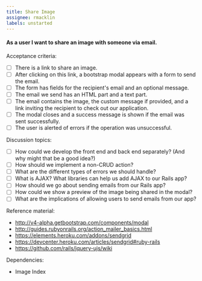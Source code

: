 ```yaml
---
title: Share Image
assignee: rmacklin
labels: unstarted
---
```


#### As a user I want to share an image with someone via email.

Acceptance criteria:
- [ ] There is a link to share an image.
- [ ] After clicking on this link, a bootstrap modal appears with a form to
  send the email.
- [ ] The form has fields for the recipient's email and an optional message.
- [ ] The email we send has an HTML part and a text part.
- [ ] The email contains the image, the custom message if provided, and a link
  inviting the recipient to check out our application.
- [ ] The modal closes and a success message is shown if the email was sent
  successfully.
- [ ] The user is alerted of errors if the operation was unsuccessful.

Discussion topics:
- [ ] How could we develop the front end and back end separately? (And why
  might that be a good idea?)
- [ ] How should we implement a non-CRUD action?
- [ ] What are the different types of errors we should handle?
- [ ] What is AJAX? What libraries can help us add AJAX to our Rails app?
- [ ] How should we go about sending emails from our Rails app?
- [ ] How could we show a preview of the image being shared in the modal?
- [ ] What are the implications of allowing users to send emails from our app?

Reference material:
- http://v4-alpha.getbootstrap.com/components/modal
- http://guides.rubyonrails.org/action_mailer_basics.html
- https://elements.heroku.com/addons/sendgrid
- https://devcenter.heroku.com/articles/sendgrid#ruby-rails
- https://github.com/rails/jquery-ujs/wiki

Dependencies:
- Image Index
